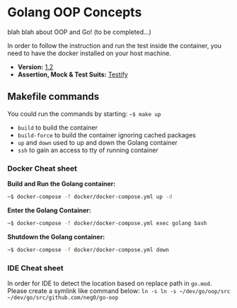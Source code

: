 # Golang OOP Concepts
blah blah about OOP and Go! (to be completed...)

In order to follow the instruction and run the test inside the container, you need to have the docker installed on your host machine.

* **Version:** [1.2](https://golang.org/doc/go1.12)
* **Assertion, Mock & Test Suits:** [Testify](https://github.com/stretchr/testify)

## Makefile commands
You could run the commands by starting: `~$ make up`
* `build` to build the container
* `build-force` to build the container ignoring cached packages
* `up` and `down` used to up and down the Golang container
* `ssh` to gain an access to tty of running container

### Docker Cheat sheet
__Build and Run the Golang container:__
```bash
~$ docker-compose -f docker/docker-compose.yml up -d
```

__Enter the Golang Container:__
```bash
~$ docker-compose -f docker/docker-compose.yml exec golang bash
```

__Shutdown the Golang container:__
```bash
~$ docker-compose -f docker/docker-compose.yml down
```

### IDE Cheat sheet
In order for IDE to detect the location based on replace path in `go.mod`. Please create a symlink like command below:
`ln -s ln -s ~/dev/go/oop/src ~/dev/go/src/github.com/neg0/go-oop`